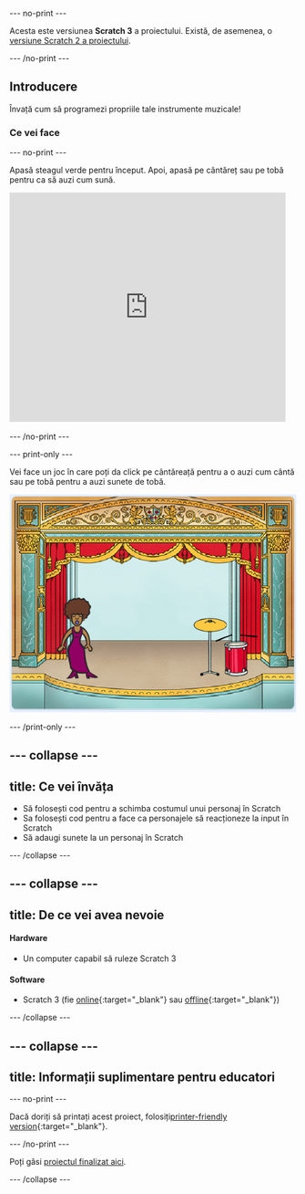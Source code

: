 \--- no-print \---

Acesta este versiunea **Scratch 3** a proiectului. Există, de asemenea, o [versiune Scratch 2 a proiectului](https://projects.raspberrypi.org/en/projects/rock-band-scratch2).

\--- /no-print \---

## Introducere

Învață cum să programezi propriile tale instrumente muzicale!

### Ce vei face

\--- no-print \---

Apasă steagul verde pentru început. Apoi, apasă pe cântăreț sau pe tobă pentru ca să auzi cum sună.

<div class="scratch-preview">
  <iframe allowtransparency="true" width="485" height="402" src="https://scratch.mit.edu/projects/embed/276872220/?autostart=false" frameborder="0" scrolling="no"></iframe>
</div>

\--- /no-print \---

\--- print-only \---

Vei face un joc în care poți da click pe cântăreață pentru a o auzi cum cântă sau pe tobă pentru a auzi sunete de tobă.

![captură de ecran de joc](images/demo.png)

\--- /print-only \---

## \--- collapse \---

## title: Ce vei învăța

+ Să folosești cod pentru a schimba costumul unui personaj în Scratch
+ Sa folosești cod pentru a face ca personajele să reacționeze la input în Scratch
+ Să adaugi sunete la un personaj în Scratch

\--- /collapse \---

## \--- collapse \---

## title: De ce vei avea nevoie

#### Hardware

+ Un computer capabil să ruleze Scratch 3

#### Software

+ Scratch 3 (fie [online](http://rpf.io/scratchon){:target="_blank"} sau [offline](http://rpf.io/scratchoff){:target="_blank"})

\--- /collapse \---

## \--- collapse \---

## title: Informații suplimentare pentru educatori

\--- no-print \---

Dacă doriți să printați acest proiect, folosiți[printer-friendly version](https://projects.raspberrypi.org/en/projects/rock-band/print){:target="_blank"}.

\--- /no-print \---

Poți găsi [proiectul finalizat aici](http://rpf.io/p/en/rock-band-get).

\--- /collapse \---